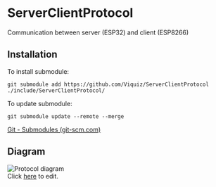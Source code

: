 # ServerClientProtocol
Communication between server (ESP32) and client (ESP8266)
## Installation
To install submodule: 
```
git submodule add https://github.com/Viquiz/ServerClientProtocol ./include/ServerClientProtocol/
```
To update submodule: 
```
git submodule update --remote --merge
```
[Git - Submodules (git-scm.com)](https://git-scm.com/book/en/v2/Git-Tools-Submodules)
## Diagram
![Protocol diagram](https://github.com/WhyzQuiz/ServerClientProtocol/blob/main/ServerClientProtocol.png)  
Click [here](https://app.diagrams.net/#HWhyzQuiz%2FServerClientProtocol%2Fmain%2FServerClientProtocol.png) to edit.
